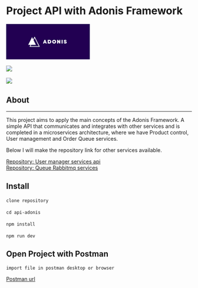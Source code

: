 # Project API with Adonis Framework

<img src="https://github.com/WictorHiago/api-adonis/blob/main/assets/adonis.png" width="45%">

<p align="left">
  <a href="https://skillicons.dev">
    <img src="https://skillicons.dev/icons?i=nodejs,adonis,typescript,postgresql,lucid" />
  </a>
</p>

<p align="left">
  <a href="https://skillicons.dev">
    <img src="https://skillicons.dev/icons?i=git,github,docker,vscode,postman,linux" />
  </a>
</p>

## About

<hr>
<p>
This project aims to apply the main concepts of the Adonis Framework. A simple API that communicates and integrates with other services and is completed in a microservices architecture, where we have Product control, User management and Order Queue services.

Below I will make the repository link for other services available.

</p>

<u><a href="https://github.com/WictorHiago/api-adonis-user-management" target="_blank">Repository: User manager services api</a></u>
<br>
<u><a href="#" target="blank">Repository: Queue Rabbitmq services</a></u>

## Install

```
clone repository

cd api-adonis

npm install

npm run dev

```

## Open Project with Postman

```
import file in postman desktop or browser
```

<u><a href="https://www.postman.com/downloads/" target="blank">Postman url</a></u>
